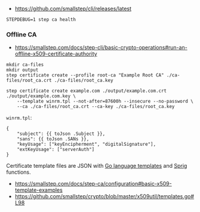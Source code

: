 * https://github.com/smallstep/cli/releases/latest

```shell
STEPDEBUG=1 step ca health
```

### Offline CA
* https://smallstep.com/docs/step-cli/basic-crypto-operations#run-an-offline-x509-certificate-authority

```shell
mkdir ca-files
mkdir output
step certificate create --profile root-ca "Example Root CA" ./ca-files/root_ca.crt ./ca-files/root_ca.key

step certificate create example.com ./output/example.com.crt ./output/example.com.key \
    --template winrm.tpl --not-after=87600h --insecure --no-password \
    --ca ./ca-files/root_ca.crt --ca-key ./ca-files/root_ca.key
```

`winrm.tpl`:
```
{
    "subject": {{ toJson .Subject }},
    "sans": {{ toJson .SANs }},
    "keyUsage": ["keyEncipherment", "digitalSignature"],
    "extKeyUsage": ["serverAuth"]
}
```

Certificate template files are JSON with [Go language templates](https://golang.org/pkg/text/template/)
and [Sprig](https://github.com/Masterminds/sprig) functions.

* https://smallstep.com/docs/step-ca/configuration#basic-x509-template-examples
* https://github.com/smallstep/crypto/blob/master/x509util/templates.go#L98
